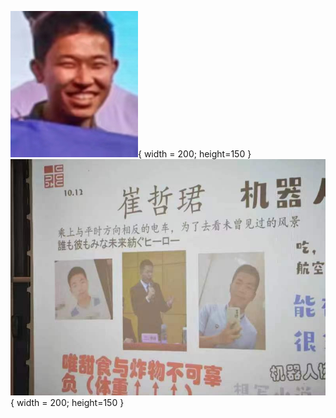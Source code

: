 
![Image title](img/aby1.jpg){ width = 200; height=150 }
![Image title](img/czj1.jpg){ width = 200; height=150 }